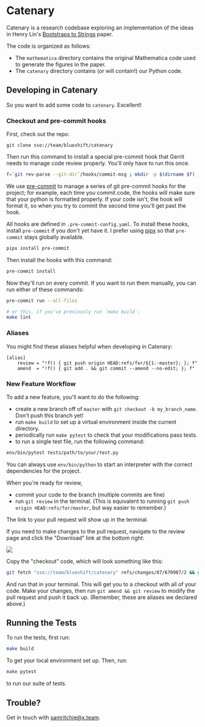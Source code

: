 # Catenary

Catenary is a research codebase exploring an implementation of the ideas in
Henry Lin's [Bootstraps to Strings](https://arxiv.org/abs/2002.08387) paper.

The code is organized as follows:

- The `mathematica` directory contains the original Mathematica code used to
  generate the figures in the paper.
- The `catenary` directory contains (or will contain!) our Python code.

## Developing in Catenary

So you want to add some code to `catenary`. Excellent!

### Checkout and pre-commit hooks

First, check out the repo:

```
git clone sso://team/blueshift/catenary
```

Then run this command to install a special pre-commit hook that Gerrit needs to
manage code review properly. You'll only have to run this once.

```bash
f=`git rev-parse --git-dir`/hooks/commit-msg ; mkdir -p $(dirname $f) ; curl -Lo $f https://gerrit-review.googlesource.com/tools/hooks/commit-msg ; chmod +x $f
```

We use [pre-commit](https://pre-commit.com/) to manage a series of git
pre-commit hooks for the project; for example, each time you commit code, the
hooks will make sure that your python is formatted properly. If your code isn't,
the hook will format it, so when you try to commit the second time you'll get
past the hook.

All hooks are defined in `.pre-commit-config.yaml`. To install these hooks,
install `pre-commit` if you don't yet have it. I prefer using
[pipx](https://github.com/pipxproject/pipx) so that `pre-commit` stays globally
available.

```bash
pipx install pre-commit
```

Then install the hooks with this command:

```bash
pre-commit install
```

Now they'll run on every commit. If you want to run them manually, you can run
either of these commands:

```bash
pre-commit run --all-files

# or this, if you've previously run `make build`:
make lint
```

### Aliases

You might find these aliases helpful when developing in Catenary:

```
[alias]
	review = "!f() { git push origin HEAD:refs/for/${1:-master}; }; f"
	amend  = "!f() { git add . && git commit --amend --no-edit; }; f"
```

### New Feature Workflow

To add a new feature, you'll want to do the following:

- create a new branch off of `master` with `git checkout -b my_branch_name`.
  Don't push this branch yet!
- run `make build` to set up a virtual environment inside the current directory.
- periodically run `make pytest` to check that your modifications pass tests.
- to run a single test file, run the following command:

```bash
env/bin/pytest tests/path/to/your/test.py
```

You can always use `env/bin/python` to start an interpreter with the correct
dependencies for the project.

When you're ready for review,

- commit your code to the branch (multiple commits are fine)
- run `git review` in the terminal. (This is equivalent to running `git push
  origin HEAD:refs/for/master`, but way easier to remember.)

The link to your pull request will show up in the terminal.

If you need to make changes to the pull request, navigate to the review page and
click the "Download" link at the bottom right:

![](https://screenshot.googleplex.com/4BP8v3TWq4R.png)

Copy the "checkout" code, which will look something like this:

```bash
git fetch "sso://team/blueshift/catenary" refs/changes/87/670987/2 && git checkout FETCH_HEAD
```

And run that in your terminal. This will get you to a checkout with all of your
code. Make your changes, then run `git amend && git review` to modify the pull
request and push it back up. (Remember, these are aliases we declared above.)

## Running the Tests

To run the tests, first run:

```bash
make build
```

To get your local environment set up. Then, run:

```bash
make pytest
```

to run our suite of tests.

## Trouble?

Get in touch with [samritchie@x.team](mailto:samritchie@x.team).
